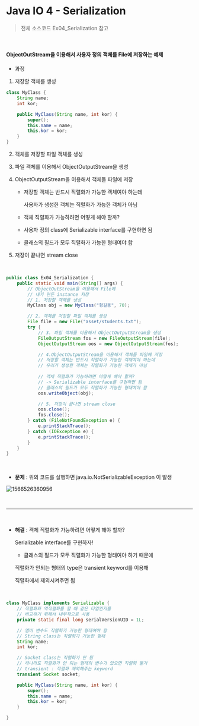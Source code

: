 # Java IO 4 - Serialization

> 전체 소스코드 Ex04_Serialization 참고

<br>

#### ObjectOutStream을 이용해서 사용자 정의 객체를 File에 저장하는 예제

- 과정

1. 저장할 객체를 생성

``` java
class MyClass {
	String name;
	int kor;

	public MyClass(String name, int kor) {
		super();
		this.name = name;
		this.kor = kor;
	}
}
```

2. 객체를 저장할 파일 객체를 생성

3. 파일 객체를 이용해서 ObjectOutputStream을 생성

4. ObjectOutputStream을 이용해서 객체들 파일에 저장

   - 저장할 객체는 반드시 직렬화가 가능한 객체여야 하는데

     사용자가 생성한 객체는 직렬화가 가능한 객체가 아님

   -  객체 직렬화가 가능하려면 어떻게 해야 할까?
     - 사용자 정의 class에 Serializable interface를 구현하면 됨
     - 클래스의 필드가 모두 직렬화가 가능한 형태여야 함

5. 저장이 끝나면 stream close

<br>

``` java
public class Ex04_Serialization {
	public static void main(String[] args) {
		// ObjectOutStream을 이용해서 File에
		// 내가 만든 instance 저장
		// 1. 저장할 객체를 생성
		MyClass obj = new MyClass("헝길동", 70);

		// 2. 객체를 저장할 파일 객체를 생성
		File file = new File("asset/students.txt");
		try {
			// 3. 파일 객체를 이용해서 ObjectOutputStream을 생성
			FileOutputStream fos = new FileOutputStream(file);
			ObjectOutputStream oos = new ObjectOutputStream(fos);

			// 4.ObjectOutputStream을 이용해서 객체들 파일에 저장
			// 저장할 객체는 반드시 직렬화가 가능한 객체여야 하는데
			// 우리가 생성한 객체는 직렬화가 가능한 객체가 아님
			
			// 객체 직렬화가 가능하려면 어떻게 해야 할까?
			// -> Serializable interface를 구현하면 됨
			// 클래스의 필드가 모두 직렬화가 가능한 형태여야 함
			oos.writeObject(obj);

			// 5. 저장이 끝나면 stream close
			oos.close();
			fos.close();
		} catch (FileNotFoundException e) {
			e.printStackTrace();
		} catch (IOException e) {
			e.printStackTrace();
		}
	}
}
```

<br>

- **문제** : 위의 코드를 실행하면 java.io.NotSerializableException 이 발생

![1566526360956](C:\Users\student\AppData\Roaming\Typora\typora-user-images\1566526360956.png)

<br>

---------------------------------

<br>

- **해결** : 객체 직렬화가 가능하려면 어떻게 해야 할까?

  Serializable interface를 구현하자!

  -  클래스의 필드가 모두 직렬화가 가능한 형태여야 하기 때문에

    직렬화가 안되는 형태의 type은 transient keyword를 이용해

    직렬화에서 제외시켜주면 됨

<br>

``` java
class MyClass implements Serializable {
	// 직렬화와 역직렬화를 할 때 같은 타입인지를
	// 비교하기 위해서 내부적으로 사용
	private static final long serialVersionUID = 1L;

	// 멤버 변수도 직렬화가 가능한 형태여야 함
	// String class는 직렬화가 가능한 형태
	String name;
	int kor;

	// Socket class는 직렬화가 안 됨
	// 하나라도 직렬화가 안 되는 형태의 변수가 있으면 직렬화 불가
	// transient : 직렬화 제외해주는 keyword
	transient Socket socket;

	public MyClass(String name, int kor) {
		super();
		this.name = name;
		this.kor = kor;
	}

}
```

